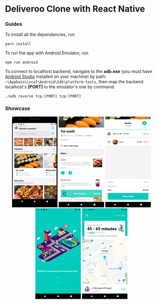 # Deliveroo Clone with React Native

### Guides
To install all the dependancies, run 
```
yarn install
```

To run the app with Android Emulator, run
```
npm run android
```

To connect to localhost backend, navigate to the __adb.exe__ (you must have [Android Studio](https://developer.android.com/studio) installed on your machine) by path: ```~\AppData\Local\Android\Sdk\platform-tools```, then map the backend localhost's __[PORT]__ to the emulator's one by command:
```
./adb reverse tcp:[PORT] tcp:[PORT]
```

### Showcase
<picture>
<center>
<img src="./assets/Showcase-1.png" width="150" height="300">
<img src="./assets/showcase-2.png" width="150" height="300">
<img src="./assets/showcase-3.png" width="150" height="300">
<img src="./assets/showcase-4.png" width="150" height="300">
<img src="./assets/showcase-6.png" width="150" height="300">
</center>
</picture>